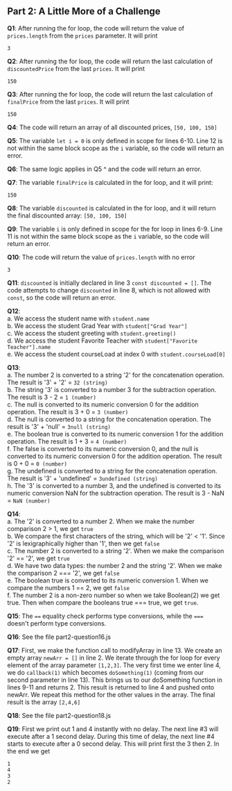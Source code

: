 ## Part 2: A Little More of a Challenge

**Q1**: After running the for loop, the code will return the value of `prices.length` from the `prices` parameter. It will print
```
3
```

**Q2**: After running the for loop, the code will return the last calculation of `discountedPrice` from the last `prices`. It will print
```
150
```

**Q3**: After running the for loop, the code will return the last calculation of `finalPrice` from the last `prices`. It will print
```
150
```

**Q4**: The code will return an array of all discounted prices, `[50, 100, 150]`

**Q5**: The variable `let i = 0` is only defined in scope for lines 6-10. Line 12 is not within the same block scope as the `i` variable, so the code will return an error. 

**Q6**: The same logic applies in Q5 ^ and the code will return an error. 

**Q7**: The variable `finalPrice` is calculated in the for loop, and it will print:
```
150
```

**Q8**: The variable `discounted` is calculated in the for loop, and it will return the final discounted array: `[50, 100, 150]`

**Q9**: The variable `i` is only defined in scope for the for loop in lines 6-9. Line 11 is not within the same block scope as the `i` variable, so the code will return an error. 

**Q10**: The code will return the value of `prices.length` with no error
```
3
```

**Q11**: `discounted` is initially declared in line 3 `const discounted = []`. The code attempts to change `discounted` in line 8, which is not allowed with `const`, so the code will return an error.

**Q12**: <br>
a. We access the student name with `student.name` <br>
b. We access the student Grad Year with `student["Grad Year"]` <br>
c. We access the student greeting with `student.greeting()` <br>
d. We access the student Favorite Teacher with `student["Favorite Teacher"].name` <br>
e. We access the student courseLoad at index 0 with `student.courseLoad[0]`

**Q13**: <br>
a. The number 2 is converted to a string '2' for the concatenation operation. The result is '3' + '2' = `32 (string)`<br>
b. The string '3' is converted to a number 3 for the subtraction operation. The result is 3 - 2 = `1 (number)` <br>
c. The null is converted to its numeric conversion 0 for the addition operation. The result is 3 + 0 = `3 (number)` <br>
d. The null is converted to a string for the concatenation operation. The result is '3' + 'null' = `3null (string)` <br>
e. The boolean true is converted to its numeric conversion 1 for the addition operation. The result is 1 + 3 = `4 (number)` <br>
f. The false is converted to its numeric conversion 0, and the null is converted to its numeric conversion 0 for the addition operation. The result is 0 + 0 = `0 (number)` <br>
g. The undefined is converted to a string for the concatenation operation. The result is '3' + 'undefined' = `3undefined (string)` <br>
h. The '3' is converted to a number 3, and the undefined is converted to its numeric conversion NaN for the subtraction operation. The result is 3 - NaN = `NaN (number)`

**Q14**: <br>
a. The '2' is converted to a number 2. When we make the number comparison 2 > 1, we get `true` <br>
b. We compare the first characters of the string, which will be '2' < '1'. Since '2' is lexigraphically higher than '1', then we get `false` <br>
c. The number 2 is converted to a string '2'. When we make the comparison '2' == '2', we get `true` <br>
d. We have two data types: the number 2 and the string '2'. When we make the comparison 2 === '2', we get `false` <br>
e. The boolean true is converted to its numeric conversion 1. When we compare the numbers 1 == 2, we get `false` <br>
f. The number 2 is a non-zero number so when we take Boolean(2) we get true. Then when compare the booleans true === true, we get `true`. 

**Q15**: The `==` equality check performs type conversions, while the `===` doesn't perform type conversions. 

**Q16**: See the file part2-question16.js

**Q17**: First, we make the function call to modifyArray in line 13. We create an empty array `newArr = []` in line 2. We iterate through the for loop for every element of the array parameter `[1,2,3]`. The very first time we enter line 4, we do `callback(1)` which becomes `doSomething(1)` (coming from our second parameter in line 13). This brings us to our doSomething function in lines 9-11 and returns 2. This result is returned to line 4 and pushed onto newArr. We repeat this method for the other values in the array. The final result is the array `[2,4,6]`

**Q18**: See the file part2-question18.js

**Q19**: First we print out 1 and 4 instantly with no delay. The next line #3 will execute after a 1 second delay. During this time of delay, the next line #4 starts to execute after a 0 second delay. This will print first the 3 then 2. In the end we get
```
1
4
3
2
```